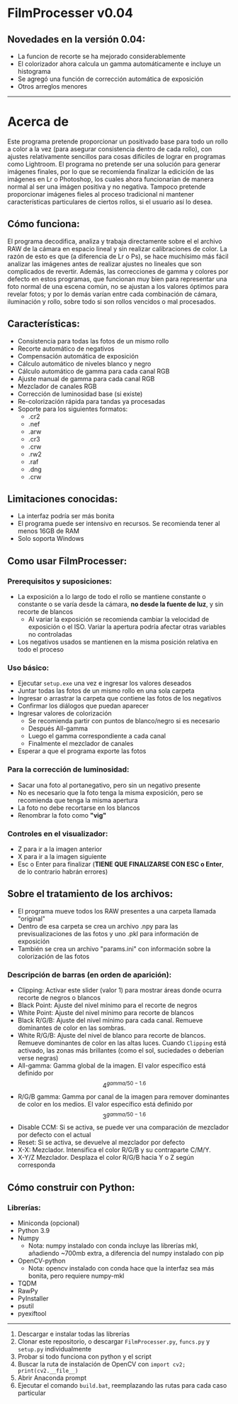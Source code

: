 # FilmProcesser v0.04
## Novedades en la versión 0.04:
- La funcion de recorte se ha mejorado considerablemente
- El colorizador ahora calcula un gamma automáticamente e incluye un histograma
- Se agregó una función de corrección automática de exposición
- Otros arreglos menores

--------
# Acerca de
Este programa pretende proporcionar un positivado base para todo un rollo a color a la vez (para asegurar consistencia dentro de cada rollo), con ajustes relativamente sencillos para cosas difíciles de lograr en programas como Lightroom.
El programa no pretende ser una solución para generar imágenes finales, por lo que se recomienda finalizar la edicición de las imágenes en Lr o Photoshop, los cuales ahora funcionarían de manera normal al ser una imágen positiva y no negativa. Tampoco pretende proporcionar imágenes fieles al proceso tradicional ni mantener características particulares de ciertos rollos, si el usuario así lo desea.

## Cómo funciona:
El programa decodifica, analiza y trabaja directamente sobre el el archivo RAW de la cámara en espacio lineal y sin realizar calibraciones de color. La razón de esto es que (a diferencia de Lr o Ps), se hace muchísimo más fácil analizar las imágenes antes de realizar ajustes no lineales que son complicados de revertir. Además, las correcciones de gamma y colores por defecto en estos programas, que funcionan muy bien para representar una foto normal de una escena común, no se ajustan a los valores óptimos para revelar fotos; y por lo demás varían entre cada combinación de cámara, iluminación y rollo, sobre todo si son rollos vencidos o mal procesados.

## Características:
- Consistencia para todas las fotos de un mismo rollo
- Recorte automático de negativos
- Compensación automática de exposición
- Cálculo automático de niveles blanco y negro
- Cálculo automático de gamma para cada canal RGB
- Ajuste manual de gamma para cada canal RGB
- Mezclador de canales RGB
- Corrección de luminosidad base (si existe)
- Re-colorización rápida para tandas ya procesadas
- Soporte para los siguientes formatos:
    - .cr2
    - .nef
    - .arw
    - .cr3
    - .crw
    - .rw2
    - .raf
    - .dng
    - .crw

## Limitaciones conocidas:
- La interfaz podría ser más bonita
- El programa puede ser intensivo en recursos. Se recomienda tener al menos 16GB de RAM
- Solo soporta Windows

## Como usar FilmProcesser:
### Prerequisitos y suposiciones:
- La exposición a lo largo de todo el rollo se mantiene constante o constante o se varía desde la cámara, **no desde la fuente de luz**, y sin recorte de blancos
	- Al variar la exposición se recomienda cambiar la velocidad de exposición o el ISO. Variar la apertura podría afectar otras variables no controladas
- Los negativos usados se mantienen en la misma posición relativa en todo el proceso

### Uso básico:
- Ejecutar `setup.exe` una vez e ingresar los valores deseados
- Juntar todas las fotos de un mismo rollo en una sola carpeta
- Ingresar o arrastrar la carpeta que contiene las fotos de los negativos
- Confirmar los diálogos que puedan aparecer
- Ingresar valores de colorización
	- Se recomienda partir con puntos de blanco/negro si es necesario
	- Después All-gamma
	- Luego el gamma correspondiente a cada canal
	- Finalmente el mezclador de canales
- Esperar a que el programa exporte las fotos

### Para la corrección de luminosidad:
- Sacar una foto al portanegativo, pero sin un negativo presente
- No es necesario que la foto tenga la misma exposición, pero se recomienda que tenga la misma apertura
- La foto no debe recortarse en los blancos
- Renombrar la foto como **"vig"** 

### Controles en el visualizador:
- Z para ir a la imagen anterior
- X para ir a la imagen siguiente
- Esc o Enter para finalizar (**TIENE QUE FINALIZARSE CON ESC o Enter**, de lo contrario habrán errores)

## Sobre el tratamiento de los archivos:
- El programa mueve todos los RAW presentes a una carpeta llamada "original"
- Dentro de esa carpeta se crea un archivo .npy para las previsualizaciones de las fotos y uno .pkl para información de exposición
- También se crea un archivo "params.ini" con información sobre la colorización de las fotos

### Descripción de barras (en orden de aparición):
     
- Clipping:
	Activar este slider (valor 1) para mostrar áreas donde ocurra recorte de negros o blancos
- Black Point:
	Ajuste del nivel mínimo para el recorte de negros
- White Point:
	Ajuste del nivel mínimo para recorte de blancos
- Black R/G/B:
	Ajuste del nivel mínimo para cada canal. Remueve dominantes de color en las sombras.
- White R/G/B:
	Ajuste del nivel de blanco para recorte de blancos. Remueve dominantes de color en las altas luces. Cuando `Clipping` está activado, las zonas más brillantes (como el sol, suciedades o deberían verse negras)
- All-gamma:
	Gamma global de la imagen. El valor específico está definido por $$4^{gamma / 50 - 1.6}$$
- R/G/B gamma:
	Gamma por canal de la imagen para remover dominantes de color en los medios. El valor específico está definido por $$3^{gamma / 50 - 1.6}$$
- Disable CCM:
	Si se activa, se puede ver una comparación de mezclador por defecto con el actual
- Reset:
	Si se activa, se devuelve al mezclador por defecto
- X-X:
	Mezclador. Intensifica el color R/G/B y su contraparte C/M/Y.
- X-Y/Z
	Mezclador. Desplaza el color R/G/B hacia Y o Z según corresponda
	
## Cómo construir con Python:
### Librerías:
- Miniconda (opcional)
- Python 3.9
- Numpy
	- Nota: numpy instalado con conda incluye las librerías mkl, añadiendo ~700mb extra, a diferencia del numpy instalado con pip
- OpenCV-python
	- Nota: opencv instalado con conda hace que la interfaz sea más bonita, pero requiere numpy-mkl
- TQDM
- RawPy
- PyInstaller
- psutil
- pyexiftool
-----
1. Descargar e instalar todas las librerías
2. Clonar este repositorio, o descargar `FilmProcesser.py`, `funcs.py` y `setup.py` individualmente
3. Probar si todo funciona con python y el script
4. Buscar la ruta de instalación de OpenCV con 
    `import cv2; print(cv2.__file__)`
6. Abrir Anaconda prompt
7. Ejecutar el comando `build.bat`, reemplazando las rutas para cada caso particular